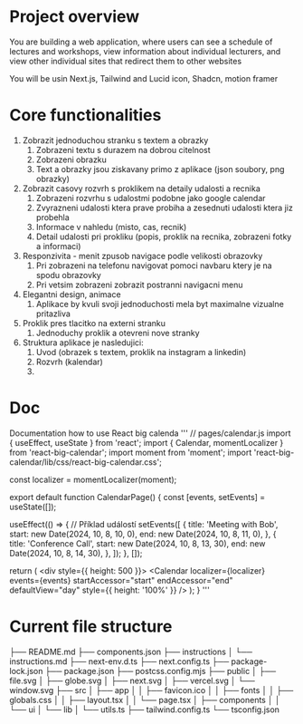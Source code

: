 # Project overview 
You are building a web application, where users can see a schedule of lectures and workshops, view information about individual lecturers, and view other individual sites that redirect them to other websites

You will be usin Next.js, Tailwind and Lucid icon, Shadcn, motion framer

# Core functionalities
1. Zobrazit jednoduchou stranku s textem a obrazky
   1. Zobrazeni textu s durazem na dobrou citelnost
   2. Zobrazeni obrazku
   3. Text a obrazky jsou ziskavany primo z aplikace (json soubory, png obrazky)
2. Zobrazit casovy rozvrh s proklikem na detaily udalosti a recnika
   1. Zobrazeni rozvrhu s udalostmi podobne jako google calendar
   2. Zvyrazneni udalosti ktera prave probiha a zesednuti udalosti ktera jiz probehla
   3. Informace v nahledu (misto, cas, recnik)
   4. Detail udalosti pri prokliku (popis, proklik na recnika, zobrazeni fotky a informaci)
3. Responzivita - menit zpusob navigace podle velikosti obrazovky
   1. Pri zobrazeni na telefonu navigovat pomoci navbaru ktery je na spodu obrazovky
   2. Pri vetsim zobrazeni zobrazit postranni navigacni menu
4. Elegantni design, animace
   1. Aplikace by kvuli svoji jednoduchosti mela byt maximalne vizualne pritazliva
5. Proklik pres tlacitko na externi stranku
   1. Jednoduchy proklik a otevreni nove stranky
6. Struktura aplikace je nasledujici:
   1. Uvod (obrazek s textem, proklik na instagram a linkedin)
   2. Rozvrh (kalendar)
   3. 
# Doc
Documentation how to use React big calenda
'''
// pages/calendar.js
import { useEffect, useState } from 'react';
import { Calendar, momentLocalizer } from 'react-big-calendar';
import moment from 'moment';
import 'react-big-calendar/lib/css/react-big-calendar.css';

const localizer = momentLocalizer(moment);

export default function CalendarPage() {
  const [events, setEvents] = useState([]);

  useEffect(() => {
    // Příklad událostí
    setEvents([
      {
        title: 'Meeting with Bob',
        start: new Date(2024, 10, 8, 10, 0),
        end: new Date(2024, 10, 8, 11, 0),
      },
      {
        title: 'Conference Call',
        start: new Date(2024, 10, 8, 13, 30),
        end: new Date(2024, 10, 8, 14, 30),
      },
    ]);
  }, []);

  return (
    <div style={{ height: 500 }}>
      <Calendar
        localizer={localizer}
        events={events}
        startAccessor="start"
        endAccessor="end"
        defaultView="day"
        style={{ height: '100%' }}
      />
    </div>
  );
}
'''


# Current file structure
├── README.md
├── components.json
├── instructions
│   └── instructions.md
├── next-env.d.ts
├── next.config.ts
├── package-lock.json
├── package.json
├── postcss.config.mjs
├── public
│   ├── file.svg
│   ├── globe.svg
│   ├── next.svg
│   ├── vercel.svg
│   └── window.svg
├── src
│   ├── app
│   │   ├── favicon.ico
│   │   ├── fonts
│   │   ├── globals.css
│   │   ├── layout.tsx
│   │   └── page.tsx
│   ├── components
│   │   └── ui
│   └── lib
│       └── utils.ts
├── tailwind.config.ts
└── tsconfig.json